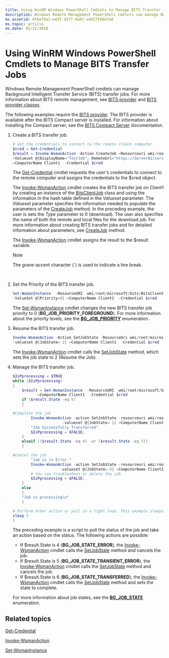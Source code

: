```yaml
---
title: Using WinRM Windows PowerShell Cmdlets to Manage BITS Transfer Jobs
description: Windows Remote Management PowerShell cmdlets can manage Background Intelligent Transfer Service (BITS) transfer jobs.
ms.assetid: 9fbef8a1-ed3f-4277-9a07-ed427f60d7a8
ms.topic: article
ms.date: 05/31/2018
---
```


# Using WinRM Windows PowerShell Cmdlets to Manage BITS Transfer Jobs

Windows Remote Management PowerShell cmdlets can manage Background Intelligent Transfer Service (BITS) transfer jobs. For more information about BITS remote management, see [BITS provider](https://go.microsoft.com/fwlink/p/?linkid=154267) and [BITS provider classes]( https://go.microsoft.com/fwlink/p/?linkid=160847).

The following examples require the [BITS provider](https://go.microsoft.com/fwlink/p/?linkid=154267). The BITS provider is available after the BITS Compact server is installed. For information about installing the Compact server, see the [BITS Compact Server](bits-compact-server.md) documentation.

1.  Create a BITS transfer job.

    ```PowerShell
    # Get the credentials to connect to the remote client computer
    $cred = Get-Credential
    $result = Invoke-WsmanAction -Action CreateJob –Resourceuri wmi/root/microsoft/bits/BitsClientJob `
    –Valueset @{DisplayName="TestJob"; RemoteUrl="https://Server01/servertestdir/testfile1.txt"; LocalFile="C:\clienttestdir\testfile1.txt";Type=0} `
    –ComputerName Client1  -Credential $cred
    ```

    

    The [Get-Credential](https://go.microsoft.com/fwlink/p/?linkid=155904) cmdlet requests the user's credentials to connect to the remote computer and assigns the credentials to the $cred object.

    The [Invoke-WsmanAction](https://go.microsoft.com/fwlink/p/?linkid=155388) cmdlet creates the BITS transfer job on Client1 by creating an instance of the [BitsClientJob](https://go.microsoft.com/fwlink/p/?linkid=162152) class and using the information in the hash table defined in the *Valueset* parameter. The *Valueset* parameter specifies the information needed to populate the parameters of the [CreateJob](https://go.microsoft.com/fwlink/p/?linkid=162151) method. In the preceding example, the user is sets the *Type* parameter to 0 (download). The user also specifies the name of both the remote and local files for the download job. For more information about creating BITS transfer jobs and for detailed information about parameters, see [CreateJob](https://go.microsoft.com/fwlink/p/?linkid=162151) method.

    The [Invoke-WsmanAction](https://go.microsoft.com/fwlink/p/?linkid=155388) cmdlet assigns the result to the $result variable.

    > [!Note]  
    > The grave-accent character (\`) is used to indicate a line break.

     

2.  Set the Priority of the BITS transfer job.

    ```PowerShell
    Set-WsmanInstance  -ResourceURI  wmi/root/microsoft/bits/BitsClientJob -SelectorSet @{JobId=$result.JobId} `
    -ValueSet @{Priority=0} –ComputerName Client1  -Credential $cred
    ```

    

    The [Set-WsmanInstance](https://go.microsoft.com/fwlink/p/?linkid=155390) cmdlet changes the new BITS transfer job priority to 0 (**BG\_JOB\_PRIORITY\_FOREGROUND**). For more information about the priority levels, see the [**BG\_JOB\_PRIORITY**](/windows/desktop/api/Bits/ne-bits-__midl_ibackgroundcopyjob_0001) enumeration.

3.  Resume the BITS transfer job.

    ```PowerShell
    Invoke-WsmanAction -Action SetJobState -ResourceUri wmi/root/microsoft/bits/BitsClientJob  -selectorset @{JobId=$result.JobId}  `
    -valueset @{JobState= 2} –ComputerName Client1  -Credential $cred
    ```

    

    The [Invoke-WsmanAction](https://go.microsoft.com/fwlink/p/?linkid=155388) cmdlet calls the [SetJobState](https://go.microsoft.com/fwlink/p/?linkid=162153) method, which sets the job state to 2 (Resume the Job).

4.  Manage the BITS transfer job.

    ```PowerShell
    $IsPprocessing = $TRUE
    while ($IsPprocessing)
    {
        $result = Get-WsmanInstance  -ResourceURI  wmi/root/microsoft/bits/BitsClientJob -selectorset @{JobId = $result.JobId} `
               –ComputerName Client1  -Credential $cred
        if ($result.State -eq 6)
        {

    #Complete the job           
            Invoke-WsmanAction -action SetJobState -resourceuri wmi/root/microsoft/bits/BitsClientJob  -selectorset @{JobId=$result.JobId}  `
                          -valueset @{JobState= 1} –ComputerName Client1  -Credential $cred
            "Job Successfully Transferred"
            $IsPprocessing = $FALSE;
        }
        elseif (($result.State -eq 4) -or ($result.State -eq 5))
        {

    #Cancel the job
            "Job is in Error " 
            Invoke-WsmanAction -action SetJobState -resourceuri wmi/root/microsoft/bits/BitsClientJob  -selectorset @{JobId=$result.JobId}  `
                         -valueset @{JobState= 0} –ComputerName Client1  -Credential $cred
            # You can troubleshoot or delete the job
            $IsPprocessing = $FALSE;
        }
        else
        {
        "Job is processing\n" 
        }

    # Perform other action or poll in a tight loop. This example sleeps for 5 seconds
    sleep 5
    }
    ```

    

    The preceding example is a script to poll the status of the job and take an action based on the status. The following actions are possible:

    -   If $result.State is 4 (**BG\_JOB\_STATE\_ERROR**), the [Invoke-WsmanAction](https://go.microsoft.com/fwlink/p/?linkid=155388) cmdlet calls the [SetJobState](https://go.microsoft.com/fwlink/p/?linkid=162153) method and cancels the job.
    -   If $result.State is 5 (**BG\_JOB\_STATE\_TRANSIENT\_ERROR**), the [Invoke-WsmanAction](https://go.microsoft.com/fwlink/p/?linkid=155388) cmdlet calls the [SetJobState](https://go.microsoft.com/fwlink/p/?linkid=162153) method and cancels the job.
    -   If $result.State is 6 (**BG\_JOB\_STATE\_TRANSFERRED**), the [Invoke-WsmanAction](https://go.microsoft.com/fwlink/p/?linkid=155388) cmdlet calls the [SetJobState](https://go.microsoft.com/fwlink/p/?linkid=162153) method and sets the state to complete.

    For more information about job states, see the [**BG\_JOB\_STATE**](/windows/desktop/api/Bits/ne-bits-__midl_ibackgroundcopyjob_0002) enumeration.

## Related topics

<dl> <dt>

[Get-Credential](https://go.microsoft.com/fwlink/p/?linkid=155904)
</dt> <dt>

[Invoke-WsmanAction](https://go.microsoft.com/fwlink/p/?linkid=155388)
</dt> <dt>

[Set-WsmanInstance](https://go.microsoft.com/fwlink/p/?linkid=155390)
</dt> </dl>

 

 




